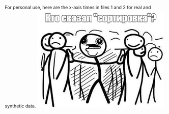 For personal use, here are the x-axis times in files 1 and 2 for real and synthetic data.
![Sort mem](https://github.com/Mika-dot/Array-sorting/blob/main/results/sort.jpg)
